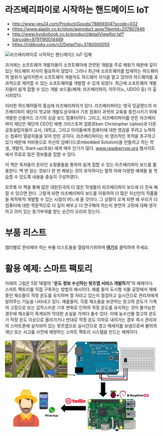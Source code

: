 # 라즈베리파이로 시작하는 핸드메이드 IoT

* http://www.yes24.com/Product/Goods/78869304?scode=032
* https://www.aladin.co.kr/shop/wproduct.aspx?ItemId=207807446
* http://www.kyobobook.co.kr/product/detailViewKor.laf?barcode=9791190014489
* https://ridibooks.com/v2/Detail?id=3780000055


![라즈베리파이로 시작하는 핸드메이드 IoT-입체](https://user-images.githubusercontent.com/21074282/65301685-7af4c000-dbb3-11e9-9dae-9748cc7cefa4.jpg)

과거에는 소프트웨어 개발자들이 소프트웨어에 관련된 개발을 주로 해왔기 때문에 깊이 있는 하드웨어 지식이 필요하지 않았다. 그러나 최근에 소프트웨어를 탑재하는 하드웨어의 범위가 넓어지면서 소프트웨어 개발자도 하드웨어 지식을 알고 있어야 하드웨어를 효과적으로 제어할 수 있는 소프트웨어를 개발할 수 있게 되었다. 최근에 소프트웨어 개발자들이 쉽게 접할 수 있는 개발 보드들(예제: 라즈베리파이, 아두이노, UDOO 등) 이 출시되었다. 

이러한 하드웨어들의 중심에 라즈베리파이가 있다. 라즈베리파이는 영국 잉글랜드의 라즈베리파이 재단이 학교와 개발도상국에서 기초 컴퓨터 과학의 교육을 증진시키기 위해 개발한 신용카드 크기의 싱글 보드 컴퓨터이다. 그리고, 라즈베리파이를 만든 라즈베리파이 재단은 재단의 CEO인 에벤 크리스토퍼 업톤(Eben Christopher Upton)과 다른 공동설립자들이 교사, 대학교, 그리고 아이들에게 컴퓨터에 대한 영감을 주려고 노력하는 컴퓨터 열광자들을 모아 만든 곳이다. 라즈베리파이는 비 영리적인 목적을 추구하고 있기 때문에 저비용으로 자신의 임베디드(Embedded Solution)을 만들려고 하는 학생, 개발자, Start-up(초보) 에게 매우 인기가 많다. www.raspberrypi.org 웹사이트에서 무료로 많은 정보들을 접할 수 있다. 

이 책은 독자들이 온라인 쇼핑몰들을 통하여 쉽게 접할 수 있는 라즈베리파이 보드를 활용한다. 백 번 읽는 것보다 한 번 해보는 것이 유익하다는 철학 아래 다양한 예제들 을 학습할 수 있도록 내용을 충실히 구성하였다.

모쪼록 이 책을 통해 많은 대한민국의 더 많은 학생들이 라즈베리파이 보드에 더 친숙 해질 수 있으면 한다. 그렇게 되면 라즈베리파이 보드를 이용하여 더 많은 자신만의 작품들을 뚝딱뚝딱 개발할 수 있는 시점이 어느새 올 것이다. 그 상황이 오게 되면 왜 우리가 더 컴퓨터에 대한 학문적으로 더 깊이 배우고 더 연구해야 하는지 본연의 고민에 대해 생각하고 의미 있는 동기부여를 받는 순간이 오리라 믿는다.


# 부품 리스트
챕터별로 준비해야 하는 부품 리스트들을 열람하기위하여 [**여기**](accessory-list.md)를 클릭하여 주세요.

# 활용 예제: 스마트 팩토리
아래의 그림은 5장 18절의 "**온도 정보 수신하는 왓츠앱 서비스 개발하기**"의 예제이다. 스마트 팩토리를 직접 구축하는 방법의 예시이다. 예를 들어 도시형 식물 공장에서 재배중인 채소들이 적정 온도를 유지하며 잘 자라고 있는지 점검하고 실시간으로 관리자에게 알려주는 기능을 나타내고 있다. 예를들어, 각종 채소들을 보관하는 창고의 온도가 기계의 고장으로 또는 갑작스러운 기후 변화로 인하여 적정 온도를 유지하는 것이 불가능한 경우에 채소들이 죽게되어 막대한 손실을 가져다 줄수 있다. 이때 농수산물 창고의 온도가 적정 온도 이상으로 올라가거나 반대로 적정 온도 이하로 내려가는 경우 즉시 관리자의 스마트폰에 설치되어 있는 왓츠앱으로 실시간으로 경고 메세지를 보냄으로써 불의의 재난 또는 사고를 사전에 예방하는 스마트 팩토리 시스템을 만드는 예제이다. 

![IoT Proejct with RPi3](rpi3-proejct-example.png)
